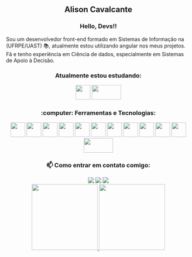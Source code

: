 <div align="center"> <h2> Alison Cavalcante</h3> </div>

<div align="center"> <h3> Hello, Devs!! </h3> </div>

Sou um desenvolvedor front-end formado em Sistemas de Informação na (UFRPE/UAST) :books:, atualmente estou utilizando angular nos meus projetos. Fã e tenho experiência em Ciência de dados, especialmente em Sistemas de Apoio à Decisão.

<div align="center"> <h3>Atualmente estou estudando:</h3> 
 <img src="https://cdn.jsdelivr.net/gh/devicons/devicon/icons/angularjs/angularjs-original.svg"  width="40" height="40" />   <img src="https://cdn.jsdelivr.net/gh/devicons/devicon/icons/spring/spring-plain-wordmark.svg" width="80" height="40" />
          
</div>

<div align="center"> <h3> :computer: Ferramentas e Tecnologias:</h3> </div>
<div align="center"> 
<img  src="https://cdn.jsdelivr.net/gh/devicons/devicon/icons/html5/html5-original.svg" width="40" height="40"/> <img src="https://cdn.jsdelivr.net/gh/devicons/devicon/icons/css3/css3-original.svg"  width="40" height="40"/> <img src="https://cdn.jsdelivr.net/gh/devicons/devicon/icons/typescript/typescript-original.svg" width="40" height="40" /> <img src="https://cdn.jsdelivr.net/gh/devicons/devicon/icons/angularjs/angularjs-original.svg" width="40" height="40"/> <img src="https://cdn.jsdelivr.net/gh/devicons/devicon/icons/bootstrap/bootstrap-original.svg" width="40" height="40" />  <img src="https://cdn.jsdelivr.net/gh/devicons/devicon/icons/javascript/javascript-original.svg" width="40" height="40" /> <img src="https://cdn.jsdelivr.net/gh/devicons/devicon/icons/java/java-original.svg" width="40" height="40" /> <img src="https://cdn.jsdelivr.net/gh/devicons/devicon/icons/postgresql/postgresql-original.svg" width="40" height="40" /> <img src="https://cdn.jsdelivr.net/gh/devicons/devicon/icons/nodejs/nodejs-original-wordmark.svg" width="40" height="40" /> <img src="https://cdn.jsdelivr.net/gh/devicons/devicon/icons/git/git-original.svg" width="40" height="40" />  <img src="https://cdn.jsdelivr.net/gh/devicons/devicon/icons/vscode/vscode-original.svg"  width="40" height="40"  /> <img src="https://cdn.jsdelivr.net/gh/devicons/devicon/icons/spring/spring-plain-wordmark.svg" width="80" height="40" />
          
          
          
</div>

          
          
          
          
<div align="center"> <h3>  📫 Como entrar em contato comigo:</h3> </div>
<div align="center">
<a href="https://instagram.com/alison.rscavalcante" target="_blank"><img src="https://img.shields.io/badge/-Instagram-%23E4405F?style=for-the-badge&logo=instagram&logoColor=white" target="_blank"></a>
<a href = "mailto:contato@alison.rscavalcante@gmail.com"><img src="https://img.shields.io/badge/Gmail-D14836?style=for-the-badge&logo=gmail&logoColor=white" target="_blank"></a>
<a href="https://www.linkedin.com/in/alison-rodrigo-cavalcante" target="_blank"><img src="https://img.shields.io/badge/-LinkedIn-%230077B5?style=for-the-badge&logo=linkedin&logoColor=white" target="_blank"></a>   
</div>


<div align="center">
<a href="https://github.com/AlisonCavalcante">
<img height="180em" src="https://github-readme-stats.vercel.app/api/top-langs/?username=AlisonCavalcante&layout=compact&langs_count=7&theme=dracula"/>
<img height="180em" src="https://github-readme-stats.vercel.app/api?username=AlisonCavalcante&show_icons=true&theme=dracula&include_all_commits=true&count_private=true"/>
</div>
          
          

